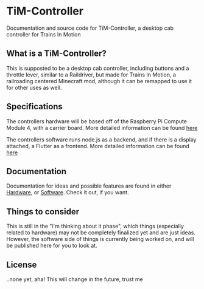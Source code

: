 
# TiM-Controller
Documentation and source code for TiM-Controller, a desktop cab controller for Trains In Motion

## What is a TiM-Controller?
This is supposted to be a desktop cab controller, including buttons and a throttle lever, similar to a Raildriver, but made for Trains In Motion, a railroading centered Minecraft mod, although it can be remapped to use it for other uses as well.

## Specifications
The controllers hardware will be based off of the Raspberry Pi Compute Module 4, with a carrier board. More detailed information can be found [here](https://github.com/FloofyPeachy/TiM-Controller/Hardware/README.md)

The controllers software runs node.js as a backend, and if there is a display attached, a Flutter as a frontend. More detailed information can be found [here](https://github.com/FloofyPeachy/TiM-Controller/Software/README.md)
## Documentation
Documentation for ideas and possible features are found in either [Hardware](https://github.com/FloofyPeachy/TiM-Controller/Hardware), or [Software](https://github.com/FloofyPeachy/TiM-Controller/Software). Check it out, if you want.
## Things to consider
This is still in the "i'm thinking about it phase", which things (especially related to hardware) may not be completely finalized yet and are just ideas. However, the software side of things is currently being worked on, and will be published here for you to look at.

## License
..none yet, aha! This will change in the future, trust me
